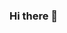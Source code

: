 ### Hi there 👋

<!--
Perfil de GitHub
Soy un desarrollador web con experiencia en las siguientes tecnologías:

📄 HTML
🎨 CSS
🔥 JavaScript
💻 TypeScript
📚 POO (Programación Orientada a Objetos)
🧱 MVC (Modelo-Vista-Controlador)
🚀 Node.js
🌐 API REST
🛣 Express
🔥 Firebase
🗄 PostgreSQL
📁 Git
Me especializo en el desarrollo de aplicaciones web y móviles utilizando estas tecnologías, y me encanta trabajar en proyectos que involucren una combinación de ellas. También soy un gran defensor del código limpio y de buenas prácticas de programación.

En mi tiempo libre, me gusta seguir aprendiendo sobre nuevas tecnologías y tendencias en el mundo del desarrollo web, y también disfruto de colaborar en proyectos de código abierto.

Si estás interesado en trabajar juntos en un proyecto, no dudes en ponerte en contacto conmigo a través de mi perfil de GitHub. Estoy ansioso de colaborar y aprender juntos!
-->
